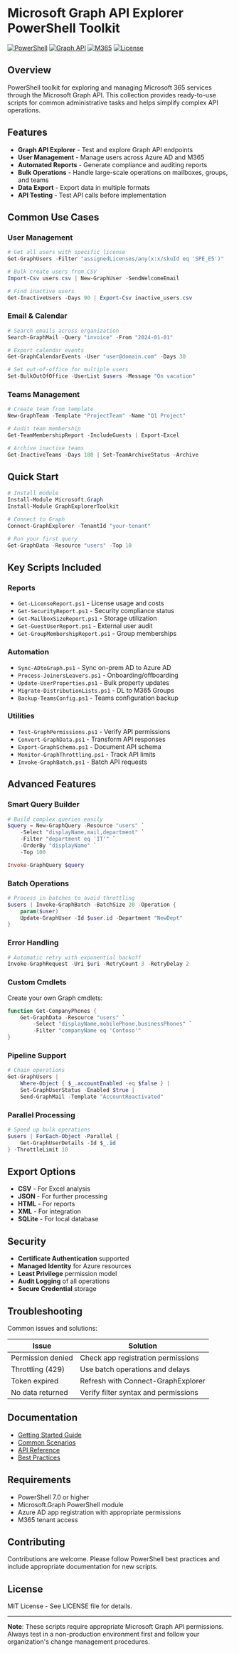 # Microsoft Graph API Explorer PowerShell Toolkit

[![PowerShell](https://img.shields.io/badge/PowerShell-7.0+-5391FE?style=for-the-badge&logo=powershell)](https://docs.microsoft.com/powershell/)
[![Graph API](https://img.shields.io/badge/Graph_API-v1.0-00BCF2?style=for-the-badge&logo=microsoft)](https://graph.microsoft.com)
[![M365](https://img.shields.io/badge/M365-All_Services-FF6900?style=for-the-badge&logo=microsoft-office)](https://www.microsoft.com/microsoft-365)
[![License](https://img.shields.io/badge/License-MIT-green?style=for-the-badge)](LICENSE)

## Overview

PowerShell toolkit for exploring and managing Microsoft 365 services through the Microsoft Graph API. This collection provides ready-to-use scripts for common administrative tasks and helps simplify complex API operations.

## Features

- **Graph API Explorer** - Test and explore Graph API endpoints
- **User Management** - Manage users across Azure AD and M365
- **Automated Reports** - Generate compliance and auditing reports
- **Bulk Operations** - Handle large-scale operations on mailboxes, groups, and teams
- **Data Export** - Export data in multiple formats
- **API Testing** - Test API calls before implementation

## Common Use Cases

### User Management

```powershell
# Get all users with specific license
Get-GraphUsers -Filter "assignedLicenses/any(x:x/skuId eq 'SPE_E5')"

# Bulk create users from CSV
Import-Csv users.csv | New-GraphUser -SendWelcomeEmail

# Find inactive users
Get-InactiveUsers -Days 90 | Export-Csv inactive_users.csv
```

### Email & Calendar

```powershell
# Search emails across organization
Search-GraphMail -Query "invoice" -From "2024-01-01"

# Export calendar events
Get-GraphCalendarEvents -User "user@domain.com" -Days 30

# Set out-of-office for multiple users
Set-BulkOutOfOffice -UserList $users -Message "On vacation"
```

### Teams Management

```powershell
# Create team from template
New-GraphTeam -Template "ProjectTeam" -Name "Q1 Project"

# Audit team membership
Get-TeamMembershipReport -IncludeGuests | Export-Excel

# Archive inactive teams
Get-InactiveTeams -Days 180 | Set-TeamArchiveStatus -Archive
```

## Quick Start

```powershell
# Install module
Install-Module Microsoft.Graph
Install-Module GraphExplorerToolkit

# Connect to Graph
Connect-GraphExplorer -TenantId "your-tenant"

# Run your first query
Get-GraphData -Resource "users" -Top 10
```

## Key Scripts Included

### Reports

- `Get-LicenseReport.ps1` - License usage and costs
- `Get-SecurityReport.ps1` - Security compliance status
- `Get-MailboxSizeReport.ps1` - Storage utilization
- `Get-GuestUserReport.ps1` - External user audit
- `Get-GroupMembershipReport.ps1` - Group memberships

### Automation

- `Sync-ADtoGraph.ps1` - Sync on-prem AD to Azure AD
- `Process-JoinersLeavers.ps1` - Onboarding/offboarding
- `Update-UserProperties.ps1` - Bulk property updates
- `Migrate-DistributionLists.ps1` - DL to M365 Groups
- `Backup-TeamsConfig.ps1` - Teams configuration backup

### Utilities

- `Test-GraphPermissions.ps1` - Verify API permissions
- `Convert-GraphData.ps1` - Transform API responses
- `Export-GraphSchema.ps1` - Document API schema
- `Monitor-GraphThrottling.ps1` - Track API limits
- `Invoke-GraphBatch.ps1` - Batch API requests

## Advanced Features

### Smart Query Builder

```powershell
# Build complex queries easily
$query = New-GraphQuery -Resource "users" `
    -Select "displayName,mail,department" `
    -Filter "department eq 'IT'" `
    -OrderBy "displayName" `
    -Top 100

Invoke-GraphQuery $query
```

### Batch Operations

```powershell
# Process in batches to avoid throttling
$users | Invoke-GraphBatch -BatchSize 20 -Operation {
    param($user)
    Update-GraphUser -Id $user.id -Department "NewDept"
}
```

### Error Handling

```powershell
# Automatic retry with exponential backoff
Invoke-GraphRequest -Uri $uri -RetryCount 3 -RetryDelay 2
```

### Custom Cmdlets

Create your own Graph cmdlets:

```powershell
function Get-CompanyPhones {
    Get-GraphData -Resource "users" `
        -Select "displayName,mobilePhone,businessPhones" `
        -Filter "companyName eq 'Contoso'"
}
```

### Pipeline Support

```powershell
# Chain operations
Get-GraphUsers |
    Where-Object { $_.accountEnabled -eq $false } |
    Set-GraphUserStatus -Enabled $true |
    Send-GraphMail -Template "AccountReactivated"
```

### Parallel Processing

```powershell
# Speed up bulk operations
$users | ForEach-Object -Parallel {
    Get-GraphUserDetails -Id $_.id
} -ThrottleLimit 10
```

## Export Options

- **CSV** - For Excel analysis
- **JSON** - For further processing
- **HTML** - For reports
- **XML** - For integration
- **SQLite** - For local database

## Security

- **Certificate Authentication** supported
- **Managed Identity** for Azure resources
- **Least Privilege** permission model
- **Audit Logging** of all operations
- **Secure Credential** storage

## Troubleshooting

Common issues and solutions:

| Issue | Solution |
|-------|----------|
| Permission denied | Check app registration permissions |
| Throttling (429) | Use batch operations and delays |
| Token expired | Refresh with Connect-GraphExplorer |
| No data returned | Verify filter syntax and permissions |

## Documentation

- [Getting Started Guide](docs/getting-started.md)
- [Common Scenarios](docs/scenarios.md)
- [API Reference](docs/api-reference.md)
- [Best Practices](docs/best-practices.md)

## Requirements

- PowerShell 7.0 or higher
- Microsoft.Graph PowerShell module
- Azure AD app registration with appropriate permissions
- M365 tenant access

## Contributing

Contributions are welcome. Please follow PowerShell best practices and include appropriate documentation for new scripts.

## License

MIT License - See LICENSE file for details.

---

**Note**: These scripts require appropriate Microsoft Graph API permissions. Always test in a non-production environment first and follow your organization's change management procedures.
